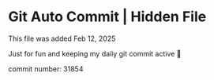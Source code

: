 # Git Auto Commit | Hidden File

This file was added Feb 12, 2025

Just for fun and keeping my daily git commit active 🤪

commit number: 31854
